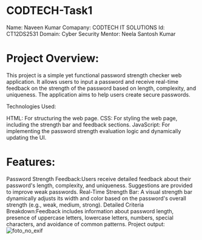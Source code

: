 # CODTECH-Task1 
Name: Naveen Kumar 
Comapany: CODTECH IT SOLUTIONS
Id: CT12DS2531
Domain: Cyber Security
Mentor: Neela Santosh Kumar
# Project Overview:
This project is a simple yet functional password strength checker web application. It allows users to input a password and receive real-time feedback on the strength of the password based on length, complexity, and uniqueness. The application aims to help users create secure passwords.

Technologies Used:

HTML: For structuring the web page.
CSS: For styling the web page, including the strength bar and feedback sections.
JavaScript: For implementing the password strength evaluation logic and dynamically updating the UI.

# Features:
Password Strength Feedback:Users receive detailed feedback about their password's length, complexity, and uniqueness.
Suggestions are provided to improve weak passwords.
Real-Time Strength Bar: A visual strength bar dynamically adjusts its width and color based on the password's overall strength (e.g., weak, medium, strong).
Detailed Criteria Breakdown:Feedback includes information about password length, presence of uppercase letters, lowercase letters, numbers, special characters, and avoidance of common patterns.
Project output: ![foto_no_exif](https://github.com/user-attachments/assets/7dc63962-c6a7-44a3-83e7-f53aacff74e6)
